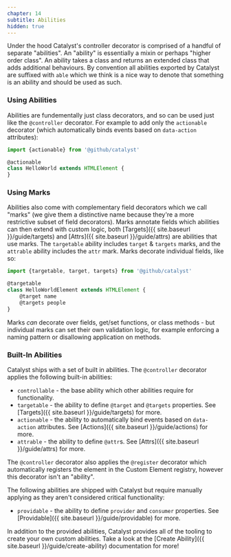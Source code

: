 ```yaml
---
chapter: 14
subtitle: Abilities
hidden: true
---
```


Under the hood Catalyst's controller decorator is comprised of a handful of separate "abilities". An "ability" is essentially a mixin or perhaps "higher order class". An ability takes a class and returns an extended class that adds additional behaviours. By convention all abilities exported by Catalyst are suffixed with `able` which we think is a nice way to denote that something is an ability and should be used as such.

### Using Abilities

Abilities are fundementally just class decorators, and so can be used just like the `@controller` decorator. For example to add only the `actionable` decorator (which automatically binds events based on `data-action` attributes):

```typescript
import {actionable} from '@github/catalyst'

@actionable
class HelloWorld extends HTMLElement {
}
```

### Using Marks

Abilities also come with complementary field decorators which we call "marks" (we give them a distinctive name because they're a more restrictive subset of field decorators). Marks annotate fields which abilities can then extend with custom logic, both [Targets]({{ site.baseurl }}/guide/targets) and [Attrs]({{ site.baseurl }}/guide/attrs) are abilities that use marks. The `targetable` ability includes `target` & `targets` marks, and the `attrable` ability includes the `attr` mark. Marks decorate individual fields, like so:

```typescript
import {targetable, target, targets} from '@github/catalyst'

@targetable
class HelloWorldElement extends HTMLElement {
    @target name
    @targets people
}
```

Marks _can_ decorate over fields, get/set functions, or class methods - but individual marks can set their own validation logic, for example enforcing a naming pattern or disallowing application on methods.

### Built-In Abilities

Catalyst ships with a set of built in abilities. The `@controller` decorator applies the following built-in abilities:

- `controllable` - the base ability which other abilities require for functionality.
- `targetable` - the ability to define `@target` and `@targets` properties. See [Targets]({{ site.baseurl }}/guide/targets) for more.
- `actionable` - the ability to automatically bind events based on `data-action` attributes. See [Actions]({{ site.baseurl }}/guide/actions) for more.
- `attrable` - the ability to define `@attr`s. See [Attrs]({{ site.baseurl }}/guide/attrs) for more.

The `@controller` decorator also applies the `@register` decorator which automatically registers the element in the Custom Element registry, however this decorator isn't an "ability".

The following abilities are shipped with Catalyst but require manually applying as they aren't considered critical functionality:

 - `providable` - the ability to define `provider` and `consumer` properties. See [Providable]({{ site.baseurl }}/guide/providable) for more.

In addition to the provided abilities, Catalyst provides all of the tooling to create your own custom abilities. Take a look at the [Create Ability]({{ site.baseurl }}/guide/create-ability) documentation for more!
